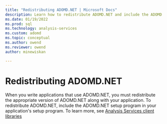 ```yaml
---
title: "Redistributing ADOMD.NET | Microsoft Docs"
description: Learn how to redistribute ADOMD.NET and include the ADOMD.NET setup program in your application's setup program.
ms.date: 01/19/2022
ms.prod: sql
ms.technology: analysis-services
ms.custom: adomd
ms.topic: conceptual
ms.author: owend
ms.reviewer: owend
author: minewiskan

---
```

# Redistributing ADOMD.NET

  When you write applications that use ADOMD.NET, you must redistribute the appropriate version of ADOMD.NET along with your application. To redistribute ADOMD.NET, include the ADOMD.NET setup program in your application's setup program. To learn more, see [Analysis Services client libraries](../client-libraries.md)
